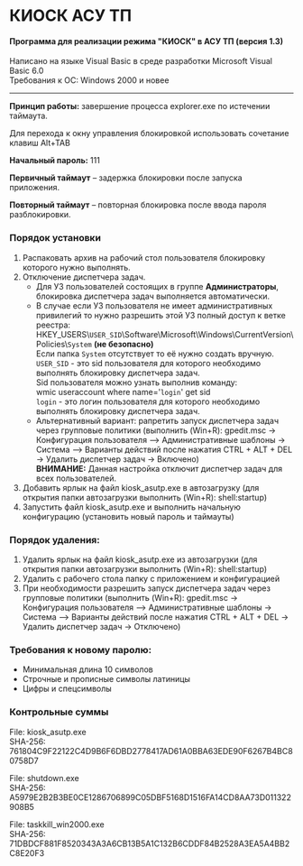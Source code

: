 # КИОСК АСУ ТП
#### Программа для реализации режима "КИОСК" в АСУ ТП (версия 1.3)
Написано на языке Visual Basic в среде разработки Microsoft Visual Basic 6.0  
Требования к ОС: Windows 2000 и новее
***
__Принцип работы:__ завершение процесса explorer.exe по истечении таймаута.

Для перехода к окну управления блокировкой использовать сочетание клавиш Alt+TAB

__Начальный пароль:__ 111  

__Первичный таймаут__ – задержка блокировки после запуска приложения.

__Повторный таймаут__ – повторная блокировка после ввода пароля разблокировки.

### Порядок установки
1.	Распаковать архив на рабочий стол пользователя блокировку которого нужно выполнять.
2.	Отключение диспетчера задач.
    - Для УЗ пользователей состоящих в группе __Администраторы__, блокировка диспетчера задач выполняется автоматически.  
    - В случае если УЗ пользователя не имеет административных привилегий то нужно разрешить этой УЗ полный доступ к ветке реестра:  
HKEY_USERS\\`USER_SID`\Software\Microsoft\Windows\CurrentVersion\Policies\\`System` __(не безопасно)__  
Если папка `System` отсутствует то её нужно создать вручную.  
`USER_SID` - это sid пользователя для которого необходимо выполнять блокировку диспетчера задач.  
Sid пользователя можно узнать выполнив команду:  
wmic useraccount where name='`login`' get sid  
`login` - это логин пользователя для которого необходимо выполнять блокировку диспетчера задач.  
    - Альтернативный вариант: pапретить запуск диспетчера задач через групповые политики (выполнить (Win+R): gpedit.msc -> 
Конфигурация пользователя –> Административные шаблоны -> Система –> Варианты действий после нажатия CTRL + ALT + DEL -> 
Удалить диспетчер задач -> Включено)  
__ВНИМАНИЕ:__ Данная настройка отключит диспетчер задач для всех пользователей.
5.	Добавить ярлык на файл kiosk_asutp.exe в автозагрузку (для открытия папки автозагрузки выполнить (Win+R): shell:startup)
6.	Запустить файл kiosk_asutp.exe и выполнить начальную конфигурацию (установить новый пароль и таймауты)

### Порядок удаления:
1.	Удалить ярлык на файл kiosk_asutp.exe из автозагрузки (для открытия папки автозагрузки выполнить (Win+R): shell:startup)
2.	Удалить с рабочего стола папку с приложением и конфигурацией
3.	При необходимости разрешить запуск диспетчера задач через групповые политики (выполнить (Win+R): gpedit.msc -> Конфигурация пользователя –> Административные шаблоны -> Система –> Варианты действий после нажатия CTRL + ALT + DEL -> Удалить диспетчер задач -> Отключено)

### Требования к новому паролю: 
+ Минимальная длина 10 символов
+ Строчные и прописные символы латиницы
+ Цифры и спецсимволы

### Контрольные суммы
File: kiosk_asutp.exe  
SHA-256: 761804C9F22122C4D9B6F6DBD2778417AD61A0BBA63EDE90F6267B4BC80758D7  

File: shutdown.exe  
SHA-256: A5979E2B2B3BE0CE1286706899C05DBF5168D1516FA14CD8AA73D011322908B5  

File: taskkill_win2000.exe  
SHA-256: 71DBDCF881F8520343A3A6CB13B5A1C132B6CDDF84B2528A3EA5A4BB2C8E20F3  
